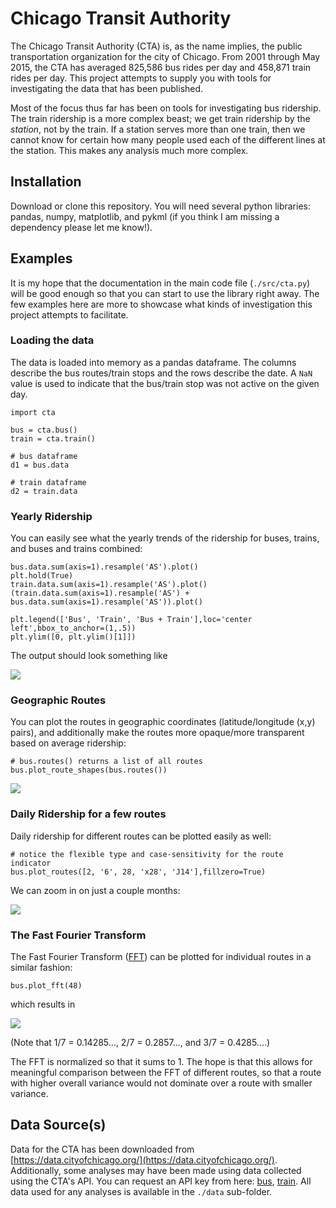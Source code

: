 # Chicago Transit Authority

The Chicago Transit Authority (CTA) is, as the name implies, the public transportation organization for the city of Chicago. From 2001 through May 2015, the CTA has averaged 825,586 bus rides per day and 458,871 train rides per day. This project attempts to supply you with tools for investigating the data that has been published.

Most of the focus thus far has been on tools for investigating bus ridership. The train ridership is a more complex beast; we get train ridership by the *station*, not by the train. If a station serves more than one train, then we cannot know for certain how many people used each of the different lines at the station. This makes any analysis much more complex.

## Installation

Download or clone this repository. You will need several python libraries: pandas, numpy, matplotlib, and pykml (if you think I am missing a dependency please let me know!).

## Examples

It is my hope that the documentation in the main code file (`./src/cta.py`) will be good enough so that you can start to use the library right away. The few examples here are more to showcase what kinds of investigation this project attempts to facilitate.

### Loading the data
The data is loaded into memory as a pandas dataframe. The columns describe the bus routes/train stops and the rows describe the date. A `NaN` value is used to indicate that the bus/train stop was not active on the given day.

```
import cta

bus = cta.bus()
train = cta.train()

# bus dataframe
d1 = bus.data

# train dataframe
d2 = train.data
```

### Yearly Ridership
You can easily see what the yearly trends of the ridership for buses, trains, and buses and trains combined:

```
bus.data.sum(axis=1).resample('AS').plot()
plt.hold(True)
train.data.sum(axis=1).resample('AS').plot()
(train.data.sum(axis=1).resample('AS') + bus.data.sum(axis=1).resample('AS')).plot()

plt.legend(['Bus', 'Train', 'Bus + Train'],loc='center left',bbox_to_anchor=(1,.5))
plt.ylim([0, plt.ylim()[1]])

```

The output should look something like

![](https://raw.githubusercontent.com/kbrose/dataViz/master/Chicago/imgs/yearly_ridership.png)

### Geographic Routes
You can plot the routes in geographic coordinates (latitude/longitude (x,y) pairs), and additionally make the routes more opaque/more transparent based on average ridership:

```
# bus.routes() returns a list of all routes
bus.plot_route_shapes(bus.routes())
```

![](https://raw.githubusercontent.com/kbrose/dataViz/master/Chicago/imgs/routes.png)

### Daily Ridership for a few routes
Daily ridership for different routes can be plotted easily as well:

```
# notice the flexible type and case-sensitivity for the route indicator
bus.plot_routes([2, '6', 28, 'x28', 'J14'],fillzero=True)
```

We can zoom in on just a couple months:

![](https://raw.githubusercontent.com/kbrose/dataViz/master/Chicago/imgs/nov_dec_ridership.png)

### The Fast Fourier Transform
The Fast Fourier Transform ([FFT](https://en.wikipedia.org/wiki/Fast_Fourier_transform)) can be plotted for individual routes in a similar fashion:

```
bus.plot_fft(48)
```

which results in

![](https://raw.githubusercontent.com/kbrose/dataViz/master/Chicago/imgs/fft.png)

(Note that 1/7 = 0.14285..., 2/7 = 0.2857..., and 3/7 = 0.4285....)

The FFT is normalized so that it sums to 1. The hope is that this allows for meaningful comparison between the FFT of different routes, so that a route with higher overall variance would not dominate over a route with smaller variance.

## Data Source(s)

Data for the CTA has been downloaded from [https://data.cityofchicago.org/](https://data.cityofchicago.org/). Additionally, some analyses may have been made using data collected using the CTA's API. You can request an API key from here: [bus](http://www.transitchicago.com/developers/bustracker.aspx), [train](http://www.transitchicago.com/developers/traintracker.aspx). All data used for any analyses is available in the `./data` sub-folder.
